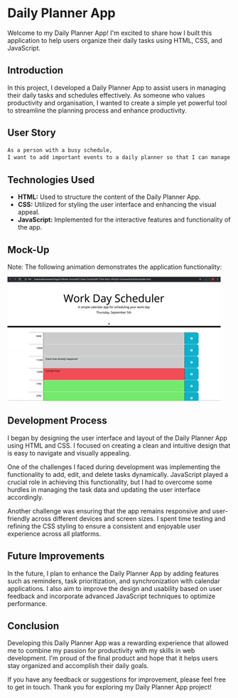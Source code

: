 # Daily Planner App

Welcome to my Daily Planner App! I'm excited to share how I built this application to help users organize their daily tasks using HTML, CSS, and JavaScript.

## Introduction

In this project, I developed a Daily Planner App to assist users in managing their daily tasks and schedules effectively. As someone who values productivity and organisation, I wanted to create a simple yet powerful tool to streamline the planning process and enhance productivity.

## User Story

```md
As a person with a busy schedule,
I want to add important events to a daily planner so that I can manage my time effectively.
```

## Technologies Used

- **HTML:** Used to structure the content of the Daily Planner App.
- **CSS:** Utilized for styling the user interface and enhancing the visual appeal.
- **JavaScript:** Implemented for the interactive features and functionality of the app.

## Mock-Up

Note: The following animation demonstrates the application functionality:

![alt text](assets/images/05-third-party-apis-homework-demo.gif)

## Development Process

I began by designing the user interface and layout of the Daily Planner App using HTML and CSS. I focused on creating a clean and intuitive design that is easy to navigate and visually appealing.

One of the challenges I faced during development was implementing the functionality to add, edit, and delete tasks dynamically. JavaScript played a crucial role in achieving this functionality, but I had to overcome some hurdles in managing the task data and updating the user interface accordingly.

Another challenge was ensuring that the app remains responsive and user-friendly across different devices and screen sizes. I spent time testing and refining the CSS styling to ensure a consistent and enjoyable user experience across all platforms.

## Future Improvements

In the future, I plan to enhance the Daily Planner App by adding features such as reminders, task prioritization, and synchronization with calendar applications. I also aim to improve the design and usability based on user feedback and incorporate advanced JavaScript techniques to optimize performance.

## Conclusion

Developing this Daily Planner App was a rewarding experience that allowed me to combine my passion for productivity with my skills in web development. I'm proud of the final product and hope that it helps users stay organized and accomplish their daily goals.

If you have any feedback or suggestions for improvement, please feel free to get in touch. Thank you for exploring my Daily Planner App project!
